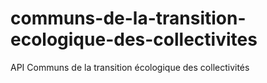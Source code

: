 # communs-de-la-transition-ecologique-des-collectivites
API Communs de la transition écologique des collectivités
